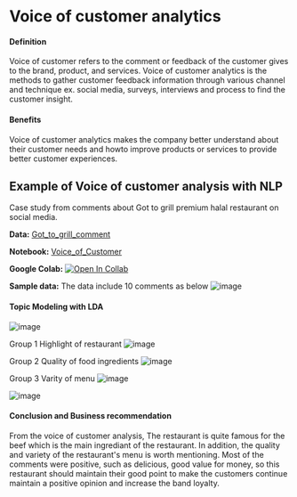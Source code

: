 # Voice of customer analytics
#### Definition
Voice of customer refers to the comment or feedback of the customer gives to the brand, product, and services. Voice of customer analytics is the methods to gather customer feedback information through various channel and technique ex. social media, surveys, interviews and process to find the customer insight.

#### Benefits
Voice of customer analytics makes the company better understand about their customer needs and howto improve products or services to provide better customer experiences.

## Example of Voice of customer analysis with NLP
Case study from comments about Got to grill premium halal restaurant on social media.

**Data:** [Got_to_grill_comment](./Got_to_grill_review.csv)

**Notebook:** [Voice_of_Customer](./MADT8101_Voice_of_customer.ipynb)

**Google Colab:** [![Open In Collab](https://colab.research.google.com/assets/colab-badge.svg)](https://colab.research.google.com/github/AsmaMora/MADT8101/blob/main/5.Voice_of_customer/MADT8101_Voice_of_customer.ipynb)

**Sample data:** The data include 10 comments as below
![image](https://github.com/AsmaMora/MADT8101/assets/132048257/b60cb828-f842-497c-9628-6355b0e47cef)

#### Topic Modeling with LDA
![image](https://github.com/AsmaMora/MADT8101/assets/132048257/7032b594-d7ef-4d88-a701-d154c1badeaf)

Group 1 Highlight of restaurant
![image](https://github.com/AsmaMora/MADT8101/assets/132048257/c1167599-2452-4373-b4ac-b8ca0dbb7756)

Group 2 Quality of food ingredients
![image](https://github.com/AsmaMora/MADT8101/assets/132048257/374a932a-eb39-4634-ad11-3fc4123e6e11)

Group 3 Varity of menu
![image](https://github.com/AsmaMora/MADT8101/assets/132048257/45b838f4-d4e3-4787-b08a-25cd2a242729)


![image](https://github.com/AsmaMora/MADT8101/assets/132048257/c2c4697d-5101-46b9-b51b-3467b97f3ed1)

#### Conclusion and Business recommendation

From the voice of customer analysis, The restaurant is quite famous for the beef which is the main ingrediant of the restaurant. In addition, the quality and variety of the restaurant's menu is worth mentioning. Most of the comments were positive, such as delicious, good value for money, so this restaurant should maintain their good point to make the customers continue maintain a positive opinion and increase the band loyalty.
